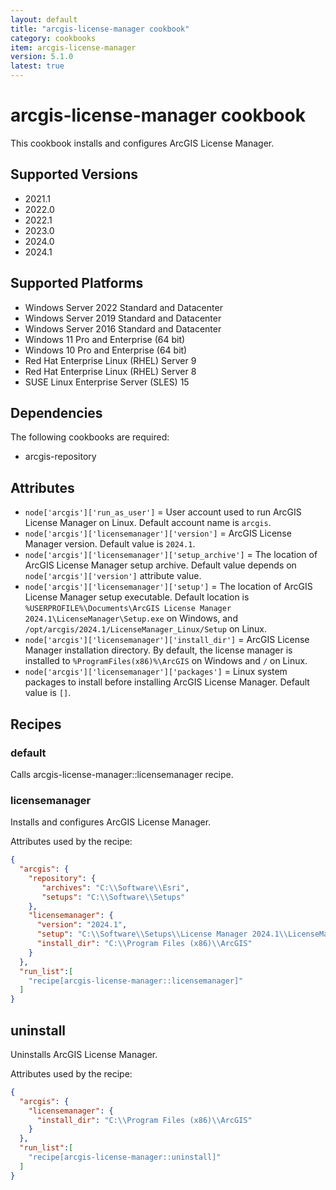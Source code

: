 ```yaml
---
layout: default
title: "arcgis-license-manager cookbook"
category: cookbooks
item: arcgis-license-manager
version: 5.1.0
latest: true
---
```


# arcgis-license-manager cookbook

This cookbook installs and configures ArcGIS License Manager.

## Supported Versions

* 2021.1
* 2022.0
* 2022.1
* 2023.0
* 2024.0
* 2024.1

## Supported Platforms

* Windows Server 2022 Standard and Datacenter
* Windows Server 2019 Standard and Datacenter
* Windows Server 2016 Standard and Datacenter
* Windows 11 Pro and Enterprise (64 bit)
* Windows 10 Pro and Enterprise (64 bit)
* Red Hat Enterprise Linux (RHEL) Server 9
* Red Hat Enterprise Linux (RHEL) Server 8
* SUSE Linux Enterprise Server (SLES) 15

## Dependencies

The following cookbooks are required:

* arcgis-repository

## Attributes

* `node['arcgis']['run_as_user']` = User account used to run ArcGIS License Manager on Linux. Default account name is `arcgis`.
* `node['arcgis']['licensemanager']['version']` = ArcGIS License Manager version. Default value is `2024.1`.
* `node['arcgis']['licensemanager']['setup_archive']` = The location of ArcGIS License Manager setup archive. Default value depends on `node['arcgis']['version']` attribute value.
* `node['arcgis']['licensemanager']['setup']` = The location of ArcGIS License Manager setup executable. Default location is `%USERPROFILE%\Documents\ArcGIS License Manager 2024.1\LicenseManager\Setup.exe` on Windows, and `/opt/arcgis/2024.1/LicenseManager_Linux/Setup` on Linux.
* `node['arcgis']['licensemanager']['install_dir']` = ArcGIS License Manager installation directory. By default, the license manager is installed to `%ProgramFiles(x86)%\ArcGIS` on Windows and `/` on Linux.
* `node['arcgis']['licensemanager']['packages']` = Linux system packages to install before installing ArcGIS License Manager. Default value is `[]`.

## Recipes

### default

Calls arcgis-license-manager::licensemanager recipe.

### licensemanager

Installs and configures ArcGIS License Manager.

Attributes used by the recipe:

```JSON
{
  "arcgis": {
    "repository": {
       "archives": "C:\\Software\\Esri",
       "setups": "C:\\Software\\Setups" 
    },
    "licensemanager": {
      "version": "2024.1",
      "setup": "C:\\Software\\Setups\\License Manager 2024.1\\LicenseManager\\Setup.exe",
      "install_dir": "C:\\Program Files (x86)\\ArcGIS"
    }
  },
  "run_list":[
    "recipe[arcgis-license-manager::licensemanager]"
  ]
}
```

## uninstall

Uninstalls ArcGIS License Manager.

Attributes used by the recipe:

```JSON
{
  "arcgis": {
    "licensemanager": {
      "install_dir": "C:\\Program Files (x86)\\ArcGIS"
    }
  },
  "run_list":[
    "recipe[arcgis-license-manager::uninstall]"
  ]
}
```
